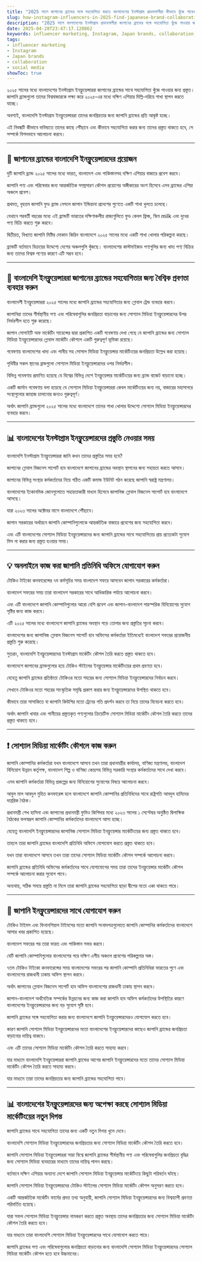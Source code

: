 ```yaml
---
title: "2025 সালে জাপানের ব্র্যান্ডের সঙ্গে সহযোগিতা করতে বাংলাদেশের ইনস্টাগ্রাম প্রভাবশালীরা কীভাবে খুঁজে পাবেন"
slug: how-instagram-influencers-in-2025-find-japanese-brand-collaborations-2025-04-28
description: "2025 সালে বাংলাদেশের ইনস্টাগ্রাম প্রভাবশালীরা জাপানের ব্র্যান্ডের সঙ্গে সহযোগিতা খুঁজে পাওয়ার জন্য প্রস্তুত হচ্ছে"
date: 2025-04-28T23:47:17.120862
keywords: influencer marketing, Instagram, Japan brands, collaboration, social media
tags:
- influencer marketing
- Instagram
- Japan brands
- collaboration
- social media
showToc: true
---
```


২০২৫ সালের মধ্যে বাংলাদেশের ইনস্টাগ্রাম ইনফ্লুয়েন্সাররা জাপানের ব্র্যান্ডের সাথে সহযোগিতা খুঁজে পাওয়ার জন্য প্রস্তুত। জাপানি ব্র্যান্ডগুলো তাদের বিশ্ববাজারকে লক্ষ্য করে ২০২৫-এর মধ্যে দক্ষিণ এশিয়ার দিল্লি-দরিয়ে শাখা স্থাপন করতে যাচ্ছে। 

অবশ্যই, বাংলাদেশি ইনস্টাগ্রাম ইনফ্লুয়েন্সাররা তাদের জনপ্রিয়তার জন্য জাপানি ব্র্যান্ডের প্রতি আকৃষ্ট হচ্ছে। 

এই নিবন্ধটি কীভাবে ভবিষ্যতে তাদের কাছে পৌঁছাবে এবং কীভাবে সহযোগিতা করার জন্য তাদের প্রস্তুত থাকতে হবে, সে সম্পর্কে বিশদভাবে আলোচনা করবে।

---

## 🌟 জাপানের ব্র্যান্ডের বাংলাদেশি ইনফ্লুয়েন্সারদের প্রয়োজন

দুটি জাপানি ব্র্যান্ড ২০২৫ সালের মধ্যে ভারত, বাংলাদেশ এবং পাকিস্তানসহ দক্ষিণ এশিয়ার বাজারে প্রবেশ করবে।  

জাপানি পণ্য এবং পরিষেবার জন্য আন্তর্জাতিক সম্প্রসারণ কৌশল প্রয়োগের অঙ্গীকারের অংশ হিসেবে এসব ব্র্যান্ডের এশিয়া অঞ্চলে প্রবেশ।

প্রথমত, বৃহত্তম জাপানি ফুড ব্র্যান্ড নেসলে জাপান ইন্ডিয়ানা প্রদেশের পুণেতে একটি শাখা খুলতে চলেছে। 

যেখানে পরবর্তী বছরের মধ্যে এই ব্র্যান্ডটি ভারতের দক্ষিণাঞ্চলীয় রাজ্যগুলিতে ফুড কেবল ফ্রিজ, স্কিম milk এবং দুধের পণ্য বিক্রি করতে শুরু করবে। 

দ্বিতীয়ত, বিখ্যাত জাপানি মিষ্টির দোকান কিরিন বাংলাদেশে ২০২৫ সালের মধ্যে একটি শাখা খোলার পরিকল্পনা করছে। 

ব্র্যান্ডটি বর্তমানে বিক্রয়ের উদ্দেশ্যে দেশের অঞ্চলগুলি খুঁজছে। বাংলাদেশের কাস্টমাইজড পণ্যগুলির জন্য খাদ্য পণ্য বিক্রির জন্য তাদের বিশ্বস্ত পণ্যের কারণে এটি সম্ভব হবে।

---

## 📣 বাংলাদেশি ইনফ্লুয়েন্সাররা জাপানের ব্র্যান্ডের সহযোগিতার জন্য বৈশ্বিক প্রবণতা ব্যবহার করুন

বাংলাদেশী ইনফ্লুয়েন্সাররা ২০২৫ সালের মধ্যে জাপানি ব্র্যান্ডের সহযোগিতার জন্য গ্লোবাল ট্রেন্ড ব্যবহার করবে। 

জাপানিরা তাদের শীর্ষস্থানীয় পণ্য এবং পরিষেবাগুলির জনপ্রিয়তা বাড়ানোর জন্য সোশ্যাল মিডিয়া ইনফ্লুয়েন্সারদের উপর নির্ভরশীল হতে শুরু করেছে।

জাপান সোসাইটি অফ মার্কেটিং সায়েন্সের দ্বারা প্রকাশিত একটি গবেষণায় দেখা গেছে যে জাপানি ব্র্যান্ডের জন্য সোশ্যাল মিডিয়া ইনফ্লুয়েন্সারদের গ্লোবাল মার্কেটিং কৌশলে একটি গুরুত্বপূর্ণ ভূমিকা রয়েছে। 

গবেষণায় বাংলাদেশের খাদ্য এবং পানীয় সহ সোসাল মিডিয়া ইনফ্লুয়েন্সার মার্কেটিংয়ের জনপ্রিয়তা উল্লেখ করা হয়েছে। 

পৃথিবীর সকল স্থানের ব্রান্ডগুলো সোশ্যাল মিডিয়া ইনফ্লুয়েন্সারদের ওপর নির্ভরশীল। 

বিভিন্ন গবেষণায় প্রমাণিত হয়েছে যে বিশ্বের বিভিন্ন দেশে ইনফ্লুয়েন্সার মার্কেটিংয়ের জন্য ব্র্যান্ড বাজেট বাড়ানো হচ্ছে।

একটি জার্মান গবেষণায় বলা হয়েছে যে সোশ্যাল মিডিয়া ইনফ্লুয়েন্সাররা কেবল মার্কেটিংয়ের জন্য নয়, বাজারের মহাসাগরে সংস্থাগুলোর জাহাজ চালানোর জন্যও গুরুত্বপূর্ণ। 

অর্থাৎ জাপানি ব্র্যান্ডগুলো ২০২৫ সালের মধ্যে বাংলাদেশে তাদের শাখা খোলার উদ্দেশ্যে সোশ্যাল মিডিয়া ইনফ্লুয়েন্সারদের ব্যবহার করবে।

---

## 📊 বাংলাদেশের ইনস্টাগ্রাম ইনফ্লুয়েন্সারদের প্রস্তুতি নেওয়ার সময়

বাংলাদেশি ইনস্টাগ্রাম ইনফ্লুয়েন্সাররা জানি কখন তাদের প্রস্তুতির সময় হবে? 

জাপানের গ্লোবাল বিজনেস সাপোর্ট হাব বাংলাদেশে জাপানের ব্র্যান্ডের অবস্থান স্থাপনের জন্য সহায়তা করতে আসবে। 

জাপানের বিভিন্ন সংস্থার কর্মকর্তাদের নিয়ে গঠিত একটি কমান্ড ইউনিট গঠন করেছে জাপানি স্বরাষ্ট্র মন্ত্রণালয়। 

বাংলাদেশের ইকোনমিক জোনগুলোতে সহায়তাকারী মাধ্যম হিসেবে জাপানিজ গ্লোবাল বিজনেস সাপোর্ট হাব বাংলাদেশে আসছে। 

যারা ২০২৩ সালের অক্টোবর মাসে বাংলাদেশে পৌঁছাবে। 

জাপান সরকারের অর্থায়নে জাপানি কোম্পানিগুলোকে আন্তর্জাতিক বাজারে প্রবেশের জন্য সহযোগিতা করবে। 

এবং এটি বাংলাদেশের সোশ্যাল মিডিয়া ইনফ্লুয়েন্সারদের জন্য জাপানি ব্র্যান্ডের সাথে সহযোগিতার প্রায় প্রত্যেকটা সুযোগ মিস না করার জন্য প্রস্তুত হওয়ার সময়।

---

## 💡 অনলাইনে কাজ করা জাপানি প্রতিনিধি অফিসে যোগাযোগ করুন

টোকিও টাইকো কনফারেন্সের ৭ম কর্মসূচির সময় বাংলাদেশ সফরে আসবেন জাপান সরকারের কর্মকর্তারা। 

বাংলাদেশ সফরের সময় তারা বাংলাদেশ সরকারের সাথে আধিকারিক পর্যায়ে আলোচনা করবে। 

এবং এটি বাংলাদেশে জাপানি কোম্পানিগুলোর আরো বেশি প্রবেশ এবং জাপান-বাংলাদেশ পারস্পরিক বিনিয়োগের সুযোগ সৃষ্টির জন্য কাজ করবে। 

এটি ২০২৫ সালের মধ্যে বাংলাদেশে জাপানি ব্র্যান্ডের অবস্থান গড়ে তোলার জন্য প্রস্তুতির সূচনা করবে। 

বাংলাদেশের জন্য জাপানিজ গ্লোবাল বিজনেস সাপোর্ট হাব অফিসের কর্মকর্তারা ইতিমধ্যেই বাংলাদেশ সফরের প্রয়োজনীয় প্রস্তুতি শুরু করেছে। 

সুতরাং, বাংলাদেশি ইনফ্লুয়েন্সারদের ইনস্টাগ্রাম মার্কেটিং কৌশল তৈরি করতে প্রস্তুত থাকতে হবে। 

বাংলাদেশে জাপানের ব্র্যান্ডগুলোর হয়ে টোকিও স্টাইলের ইনফ্লুয়েন্সার মার্কেটিংয়ের প্রথম প্রবণতা হবে।

যেহেতু জাপানি ব্র্যান্ডের প্রতিষ্ঠাতা টোকিওর মতো শহরের জন্য সোশ্যাল মিডিয়া ইনফ্লুয়েন্সারদের নির্বাচন করবে। 

সেখানে টোকিওর মতো শহরের সাংস্কৃতিক সমৃদ্ধি প্রকাশ করার জন্য ইনফ্লুয়েন্সারদের উপস্থিত থাকতে হবে। 

কীভাবে তারা সাসাকিতে বা জাপানি কিউশির মতো ট্রেনের গতি প্রদর্শন করবে তা নিয়ে তাদের বিবেচনা করতে হবে।

অর্থাৎ জাপানি খাবার এবং পানীয়ের প্রস্তুতকৃত পণ্যগুলোর ক্রিয়েটিভ সোশ্যাল মিডিয়া মার্কেটিং কৌশল তৈরি করতে তাদের প্রস্তুত থাকতে হবে।

---

## ❗ সোশ্যাল মিডিয়া মার্কেটিং কৌশলে কাজ করুন

জাপানি কোম্পানির কর্মকর্তারা যখন বাংলাদেশে আসবে তখন তারা প্রধানমন্ত্রীর কার্যালয়, বাণিজ্য মন্ত্রণালয়, বাংলাদেশ বিনিয়োগ উন্নয়ন কর্তৃপক্ষ, বাংলাদেশ শিল্প ও বাণিজ্য কেন্দ্রসহ বিভিন্ন সরকারি সংস্থার কর্মকর্তাদের সাথে দেখা করবে। 

এসব জাপানি কর্মকর্তারা বিভিন্ন প্রকল্পের জন্য বিনিয়োগের সুযোগের বিষয়ে আলোচনা করবে। 

আবুল মাল আবদুল মুহিত কনফারেন্স হলে বাংলাদেশে জাপানি কোম্পানির প্রতিনিধিদের সাথে রাষ্ট্রপতি আবদুল হামিদের দাপ্তরিক বৈঠক।
 
প্রধানমন্ত্রী শেখ হাসিনা এবং জাপানের প্রধানমন্ত্রী ফুমিও কিশিদার মধ্যে ২০২৩ সালের ১ সেপ্টেম্বর অনুষ্ঠিত দ্বিপাক্ষিক বৈঠকের ফলস্বরূপ জাপানি কোম্পানির কর্মকর্তাদের বাংলাদেশে আসা হচ্ছে।

যেহেতু বাংলাদেশি ইনফ্লুয়েন্সারদের জাপানিজ সোশ্যাল মিডিয়া ইনফ্লুয়েন্সার মার্কেটিংয়ের জন্য প্রস্তুত থাকতে হবে। 

তাহলে তারা জাপানি ব্র্যান্ডের বাংলাদেশি প্রতিনিধি অফিসে যোগাযোগ করতে প্রস্তুত থাকতে হবে। 

যখন তারা বাংলাদেশে আসবে তখন তারা তাদের সোশ্যাল মিডিয়া মার্কেটিং কৌশল সম্পর্কে আলোচনা করবে। 

জাপানি ব্র্যান্ডের প্রতিনিধি অফিসের কর্মকর্তাদের সাথে যোগাযোগের সময় তারা তাদের ইনফ্লুয়েন্সার মার্কেটিং কৌশল সম্পর্কে আলোচনা করার সুযোগ পাবে। 

অন্যথায়, সঠিক সময়ে প্রস্তুতি না নিলে তারা জাপানি ব্র্যান্ডের সহযোগিতা ছাড়া দ্বীপের মতো একা থাকতে পারে।

---

## 📢 জাপানি ইনফ্লুয়েন্সারদের সাথে যোগাযোগ করুন

টোকিও টাইমস এবং ফিনানশিয়াল টাইমসের মতো জাপানি সংবাদপত্রগুলোতে জাপানি কোম্পানির কর্মকর্তাদের বাংলাদেশে আসার খবর প্রকাশিত হয়েছে। 

বাংলাদেশ সফরের পর তারা ভারত এবং পাকিস্তান সফর করবে। 

যেটি জাপানি কোম্পানিগুলোর বাংলাদেশের পরে দক্ষিণ এশীয় অঞ্চলে প্রবেশের পরিকল্পনার অঙ্গ।

৭তম টোকিও টাইকো কনফারেন্সের সময় বাংলাদেশের সফরের পর জাপানি কোম্পানি প্রতিনিধিরা ভারতের পুণে এবং বাংলাদেশের রাজধানী ঢাকায় অফিস স্থাপন করবে। 

অর্থাৎ জাপানের গ্লোবাল বিজনেস সাপোর্ট হাব অফিস বাংলাদেশের রাজধানী ঢাকায় স্থাপন করবে। 

জাপান-বাংলাদেশ অর্থনৈতিক সম্পর্কের উন্নয়নের জন্য কাজ করা জাপানি হাব অফিস কর্মকর্তাদের উপস্থিতির কারণে বাংলাদেশের ইনফ্লুয়েন্সারদের জন্য বড় সুযোগ সৃষ্টি হবে।

জাপানি ব্র্যান্ডের সঙ্গে সহযোগিতা করার জন্য বাংলাদেশে জাপানি ইনফ্লুয়েন্সারদেরও যোগাযোগ করতে হবে। 

কারণ জাপানি সোশ্যাল মিডিয়া ইনফ্লুয়েন্সারদের মতো বাংলাদেশের ইনফ্লুয়েন্সারদের কাছেও জাপানি ব্র্যান্ডের জনপ্রিয়তা বাড়ানোর দায়িত্ব থাকবে। 

এবং এটি তাদের সোশ্যাল মিডিয়া মার্কেটিং কৌশল তৈরি করতে সাহায্য করবে। 

যার মাধ্যমে বাংলাদেশি ইনফ্লুয়েন্সাররা জাপানি ব্র্যান্ডের আগের জাপানি ইনফ্লুয়েন্সারদের মতো তাদের সোশ্যাল মিডিয়া মার্কেটিং কৌশল তৈরি করতে সাহায্য করবে। 

যার মাধ্যমে তারা তাদের জনপ্রিয়তার জন্য জাপানি ব্র্যান্ডের সহযোগিতা পাবে।

---

## 📊 বাংলাদেশের ইনফ্লুয়েন্সারদের জন্য অপেক্ষা করছে সোশ্যাল মিডিয়া মার্কেটিংয়ের নতুন দিগন্ত

জাপানি ব্র্যান্ডের সাথে সহযোগিতা তাদের জন্য একটি নতুন দিগন্ত খুলে দেবে। 

বাংলাদেশি সোশ্যাল মিডিয়া ইনফ্লুয়েন্সারদের জনপ্রিয়তার জন্য সোশ্যাল মিডিয়া মার্কেটিং কৌশল তৈরি করতে হবে। 

জাপানি সোশ্যাল মিডিয়া ইনফ্লুয়েন্সাররা সারা বিশ্বে জাপানি ব্র্যান্ডের শীর্ষস্থানীয় পণ্য এবং পরিষেবাগুলির জনপ্রিয়তা বৃদ্ধির জন্য সোশ্যাল মিডিয়া ব্যবহারের মাধ্যমে তাদের দায়িত্ব পালন করছে। 

বর্তমানে দক্ষিণ এশিয়ার অন্যান্য দেশে জাপানি সোশ্যাল মিডিয়া ইনফ্লুয়েন্সার মার্কেটিংয়ে কিছুটা পরিবর্তন ঘটছে।

জাপানি সোশ্যাল মিডিয়া ইনফ্লুয়েন্সারদের টোকিও স্টাইলের সোশ্যাল মিডিয়া মার্কেটিং কৌশল অনুসরণ করতে হবে।

একটি আন্তর্জাতিক মার্কেটিং ফার্মের প্রদত্ত তথ্য অনুযায়ী, জাপানি সোশ্যাল মিডিয়া ইনফ্লুয়েন্সারদের জন্য বিশ্বব্যাপী প্রবণতা পরিবর্তিত হয়েছে। 

যারা সফল সোশ্যাল মিডিয়া ইনফ্লুয়েন্সার নামকরণ করতে প্রস্তুত অবস্থায় তাদের জনপ্রিয়তার জন্য সোশ্যাল মিডিয়া মার্কেটিং কৌশল তৈরি করতে হবে। 

যার মাধ্যমে তারা বাংলাদেশি সোশ্যাল মিডিয়া ইনফ্লুয়েন্সারদের সাথে যোগাযোগ করতে পারে। 

জাপানি ব্র্যান্ডের পণ্য এবং পরিষেবাগুলোর জনপ্রিয়তা বাড়ানোর জন্য বাংলাদেশি সোশ্যাল মিডিয়া ইনফ্লুয়েন্সারদের সোশ্যাল মিডিয়া মার্কেটিং কৌশল হতে হবে উচ্চমানের।